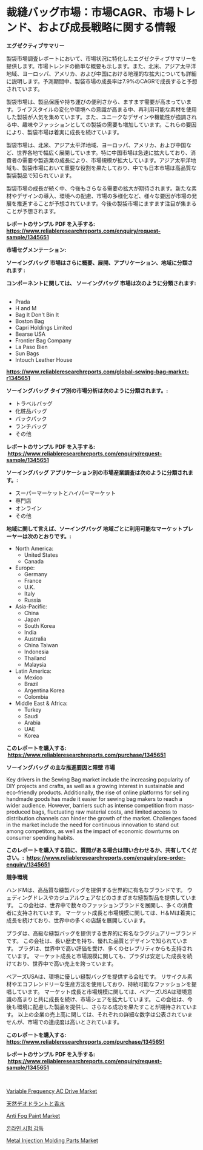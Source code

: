 <p><h1>裁縫バッグ市場：市場CAGR、市場トレンド、および成長戦略に関する情報</h1></p><p><strong>エグゼクティブサマリー</strong></p>
<p><p>製袋市場調査レポートにおいて、市場状況に特化したエグゼクティブサマリーを提供します。市場トレンドの簡単な概要も示します。また、北米、アジア太平洋地域、ヨーロッパ、アメリカ、および中国における地理的な拡大についても詳細に説明します。予測期間中、製袋市場の成長率は7.9%のCAGRで成長すると予想されています。</p><p>製袋市場は、製品保護や持ち運びの便利さから、ますます需要が高まっています。ライフスタイルの変化や環境への意識が高まる中、再利用可能な素材を使用した製袋が人気を集めています。また、ユニークなデザインや機能性が強調される中、趣味やファッションとしての製袋の需要も増加しています。これらの要因により、製袋市場は着実に成長を続けています。</p><p>製袋市場は、北米、アジア太平洋地域、ヨーロッパ、アメリカ、および中国など、世界各地で幅広く展開しています。特に中国市場は急速に拡大しており、消費者の需要や製造業の成長により、市場規模が拡大しています。アジア太平洋地域も、製袋市場において重要な役割を果たしており、中でも日本市場は高品質な製袋製品で知られています。</p><p>製袋市場の成長が続く中、今後もさらなる需要の拡大が期待されます。新たな素材やデザインの導入、環境への配慮、市場の多様化など、様々な要因が市場の発展を推進することが予想されています。今後の製袋市場にますます注目が集まることが予想されます。</p></p>
<p><strong>レポートのサンプル PDF を入手する: <a href="https://www.reliableresearchreports.com/enquiry/request-sample/1345651">https://www.reliableresearchreports.com/enquiry/request-sample/1345651</a></strong></p>
<p><strong>市場セグメンテーション:</strong></p>
<p><strong> ソーイングバッグ 市場はさらに概要、展開、アプリケーション、地域に分類されます :</strong></p>
<p><strong>コンポーネントに関しては、 ソーイングバッグ 市場は次のように分類されます: &nbsp;</strong></p>
<p><ul><li>Prada</li><li>H and M</li><li>Bag It Don't Bin It</li><li>Boston Bag</li><li>Capri Holdings Limited</li><li>Bearse USA</li><li>Frontier Bag Company</li><li>La Paso Bien</li><li>Sun Bags</li><li>Intouch Leather House</li></ul></p>
<p><strong><a href="https://www.reliableresearchreports.com/global-sewing-bag-market-r1345651">https://www.reliableresearchreports.com/global-sewing-bag-market-r1345651</a></strong></p>
<p><strong> ソーイングバッグ タイプ別の市場分析は次のように分類されます。:</strong></p>
<p><ul><li>トラベルバッグ</li><li>化粧品バッグ</li><li>バックパック</li><li>ランチバッグ</li><li>その他</li></ul></p>
<p><strong>レポートのサンプル PDF を入手する: &nbsp;<a href="https://www.reliableresearchreports.com/enquiry/request-sample/1345651">https://www.reliableresearchreports.com/enquiry/request-sample/1345651</a></strong></p>
<p><strong> ソーイングバッグ アプリケーション別の市場産業調査は次のように分類されます。:</strong></p>
<p><ul><li>スーパーマーケットとハイパーマーケット</li><li>専門店</li><li>オンライン</li><li>その他</li></ul></p>
<p><strong>地域に関して言えば、ソーイングバッグ 地域ごとに利用可能なマーケットプレーヤーは次のとおりです。:</strong></p>
<p><ul>
    <li>
        North America:
        <ul>
            <li>United States</li>
            <li>Canada</li>
        </ul>
    </li>
    <li>
        Europe:
        <ul>
            <li>Germany</li>
            <li>France</li>
            <li>U.K.</li>
            <li>Italy</li>
            <li>Russia</li>
        </ul>
    </li>
    <li>
        Asia-Pacific:
        <ul>
            <li>China</li>
            <li>Japan</li>
            <li>South Korea</li>
            <li>India</li>
            <li>Australia</li>
            <li>China Taiwan</li>
            <li>Indonesia</li>
            <li>Thailand</li>
            <li>Malaysia</li>
        </ul>
    </li>
    <li>
        Latin America:
        <ul>
            <li>Mexico</li>
            <li>Brazil</li>
            <li>Argentina Korea</li>
            <li>Colombia</li>
        </ul>
    </li>
    <li>
        Middle East & Africa:
        <ul>
            <li>Turkey</li>
            <li>Saudi</li>
            <li>Arabia</li>
            <li>UAE</li>
            <li>Korea</li>
        </ul>
    </li>
    </ul></p>
<p><strong>このレポートを購入する: &nbsp;<a href="https://www.reliableresearchreports.com/purchase/1345651">https://www.reliableresearchreports.com/purchase/1345651</a></strong></p>
<p><strong>ソーイングバッグ の主な推進要因と障壁 市場</strong></p>
<p><p>Key drivers in the Sewing Bag market include the increasing popularity of DIY projects and crafts, as well as a growing interest in sustainable and eco-friendly products. Additionally, the rise of online platforms for selling handmade goods has made it easier for sewing bag makers to reach a wider audience. However, barriers such as intense competition from mass-produced bags, fluctuating raw material costs, and limited access to distribution channels can hinder the growth of the market. Challenges faced in the market include the need for continuous innovation to stand out among competitors, as well as the impact of economic downturns on consumer spending habits.</p></p>
<p><strong>このレポートを購入する前に、質問がある場合は問い合わせるか、共有してください。:&nbsp; <a href="https://www.reliableresearchreports.com/enquiry/pre-order-enquiry/1345651">https://www.reliableresearchreports.com/enquiry/pre-order-enquiry/1345651</a></strong></p>
<p><strong>競争環境</strong></p>
<p><p>ハンドMは、高品質な縫製バッグを提供する世界的に有名なブランドです。 ウェディングドレスやカジュアルウェアなどのさまざまな縫製製品を提供しています。 この会社は、世界中で数々のファッションブランドを展開し、多くの消費者に支持されています。 マーケット成長と市場規模に関しては、H＆Mは着実に成長を続けており、世界中の多くの店舗を展開しています。</p><p>プラダは、高級な縫製バッグを提供する世界的に有名なラグジュアリーブランドです。 この会社は、長い歴史を持ち、優れた品質とデザインで知られています。 プラダは、世界中で高い評価を受け、多くのセレブリティからも支持されています。 マーケット成長と市場規模に関しても、プラダは安定した成長を続けており、世界中で高い売上を誇っています。</p><p>ベアーズUSAは、環境に優しい縫製バッグを提供する会社です。 リサイクル素材やエコフレンドリーな生産方法を使用しており、持続可能なファッションを提唱しています。 マーケット成長と市場規模に関しては、ベアーズUSAは環境意識の高まりと共に成長を続け、市場シェアを拡大しています。 この会社は、今後も環境に配慮した製品を提供し、さらなる成功を果たすことが期待されています。 以上の企業の売上高に関しては、それぞれの詳細な数字は公表されていませんが、市場での達成度は高いとされています。</p></p>
<p><strong>このレポートを購入する: &nbsp; <a href="https://www.reliableresearchreports.com/purchase/1345651">https://www.reliableresearchreports.com/purchase/1345651</a></strong></p>
<p><strong>レポートのサンプル PDF を入手する: &nbsp;<a href="https://www.reliableresearchreports.com/enquiry/request-sample/1345651">https://www.reliableresearchreports.com/enquiry/request-sample/1345651</a></strong><strong></strong></p>
<p>&nbsp;</p>
<p><p><a href="https://view.publitas.com/reportprime-1/variable-frequency-ac-drive-market-analysis-and-market-size-global-industry-overview-market-segmentation-and-forecast-2024-to-2031/">Variable Frequency AC Drive Market</a></p><p><a href="https://github.com/lababdou/Market-Research-Report-List-3/blob/main/866269520384.md">天然デオドラントと香水</a></p><p><a href="https://issuu.com/reportprime-2/docs/anti-fog-paint-market-size-2030.pptx">Anti Fog Paint Market</a></p><p><a href="https://github.com/vsoq0zknh59/Market-Research-Report-List-1/blob/main/910535518714.md">온라인 시험 감독</a></p><p><a href="https://iodized-pantydraco-05c.notion.site/Metal-Injection-Molding-Parts-Market-Size-Furnishes-Valuable-Information-Encompassing-Market-Share--88294c6615664233821793eabbb4f567">Metal Injection Molding Parts Market</a></p></p>